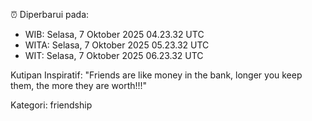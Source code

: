 ⏰ Diperbarui pada:
- WIB: Selasa, 7 Oktober 2025 04.23.32 UTC
- WITA: Selasa, 7 Oktober 2025 05.23.32 UTC
- WIT: Selasa, 7 Oktober 2025 06.23.32 UTC

Kutipan Inspiratif:
"Friends are like money in the bank, longer you keep them, the more they are worth!!!"


Kategori: friendship

